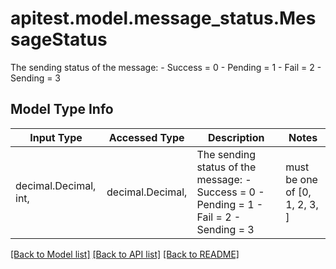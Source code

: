# apitest.model.message_status.MessageStatus

The sending status of the message: - Success = 0 - Pending = 1 - Fail = 2 - Sending = 3

## Model Type Info
Input Type | Accessed Type | Description | Notes
------------ | ------------- | ------------- | -------------
decimal.Decimal, int,  | decimal.Decimal,  | The sending status of the message: - Success &#x3D; 0 - Pending &#x3D; 1 - Fail &#x3D; 2 - Sending &#x3D; 3 | must be one of [0, 1, 2, 3, ] 

[[Back to Model list]](../../README.md#documentation-for-models) [[Back to API list]](../../README.md#documentation-for-api-endpoints) [[Back to README]](../../README.md)

